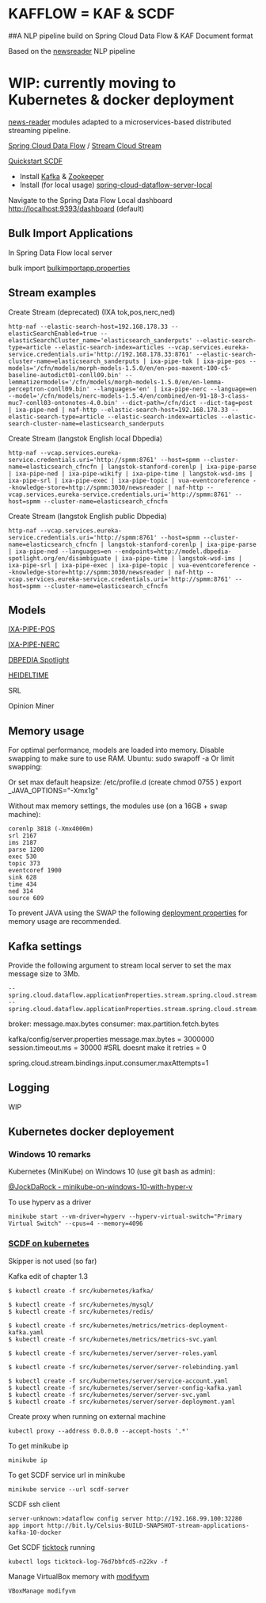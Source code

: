 # KAFFLOW = KAF &amp; SCDF
##A NLP pipeline build on Spring Cloud Data Flow &amp; KAF Document format
 
Based on the [newsreader](http://www.newsreader-project.eu/) NLP pipeline


# WIP: currently moving to Kubernetes &amp; docker deployment

[news-reader](http://www.newsreader-project.eu/) modules adapted to a microservices-based distributed streaming pipeline. 

[Spring Cloud Data Flow](https://cloud.spring.io/spring-cloud-dataflow/) / [Stream Cloud Stream](http://docs.spring.io/spring-cloud-stream/docs/current-SNAPSHOT/reference/htmlsingle/) 

[Quickstart SCDF](https://cloud.spring.io/spring-cloud-stream-modules/)


- Install [Kafka](https://kafka.apache.org/) & [Zookeeper](https://zookeeper.apache.org/)
- Install (for local usage) [spring-cloud-dataflow-server-local](https://github.com/spring-cloud/spring-cloud-dataflow/tree/master/spring-cloud-dataflow-server-local)

Navigate to the Spring Data Flow Local dashboard [http://localhost:9393/dashboard](http://localhost:9393/dashboard) (default)


## Bulk Import Applications ##

In Spring Data Flow local server

   bulk import [bulkimportapp.properties](bulkimportapp.properties)

## Stream examples ##

Create Stream (deprecated) (IXA tok,pos,nerc,ned)

	http-naf --elastic-search-host=192.168.178.33 --elasticSearchEnabled=true --elasticSearchCluster_name='elasticsearch_sanderputs' --elastic-search-type=article --elastic-search-index=articles --vcap.services.eureka-service.credentials.uri='http://192.168.178.33:8761' --elastic-search-cluster-name=elasticsearch_sanderputs | ixa-pipe-tok | ixa-pipe-pos --models='/cfn/models/morph-models-1.5.0/en/en-pos-maxent-100-c5-baseline-autodict01-conll09.bin' --lemmatizermodels='/cfn/models/morph-models-1.5.0/en/en-lemma-perceptron-conll09.bin' --languages='en' | ixa-pipe-nerc --language=en --model='/cfn/models/nerc-models-1.5.4/en/combined/en-91-18-3-class-muc7-conll03-ontonotes-4.0.bin' --dict-path=/cfn/dict --dict-tag=post | ixa-pipe-ned | naf-http --elastic-search-host=192.168.178.33 --elastic-search-type=article --elastic-search-index=articles --elastic-search-cluster-name=elasticsearch_sanderputs

Create Stream (langstok English local Dbpedia)

    http-naf --vcap.services.eureka-service.credentials.uri='http://spmm:8761' --host=spmm --cluster-name=elasticsearch_cfncfn | langstok-stanford-corenlp | ixa-pipe-parse | ixa-pipe-ned | ixa-pipe-wikify | ixa-pipe-time | langstok-wsd-ims | ixa-pipe-srl | ixa-pipe-exec | ixa-pipe-topic | vua-eventcoreference --knowledge-store=http://spmm:3030/newsreader | naf-http --vcap.services.eureka-service.credentials.uri='http://spmm:8761' --host=spmm --cluster-name=elasticsearch_cfncfn

Create Stream (langstok English public Dbpedia)

    http-naf --vcap.services.eureka-service.credentials.uri='http://spmm:8761' --host=spmm --cluster-name=elasticsearch_cfncfn | langstok-stanford-corenlp | ixa-pipe-parse | ixa-pipe-ned --languages=en --endpoints=http://model.dbpedia-spotlight.org/en/disambiguate | ixa-pipe-time | langstok-wsd-ims | ixa-pipe-srl | ixa-pipe-exec | ixa-pipe-topic | vua-eventcoreference --knowledge-store=http://spmm:3030/newsreader | naf-http --vcap.services.eureka-service.credentials.uri='http://spmm:8761' --host=spmm --cluster-name=elasticsearch_cfncfn
    
## Models ##

[IXA-PIPE-POS](https://github.com/ixa-ehu/ixa-pipe-pos) 

[IXA-PIPE-NERC](https://github.com/ixa-ehu/ixa-pipe-nerc)

[DBPEDIA Spotlight](http://spotlight.sztaki.hu/downloads/latest_models)

[HEIDELTIME](https://github.com/HeidelTime/heideltime)

SRL

Opinion Miner

## Memory usage ##
For optimal performance, models are loaded into memory.
Disable swapping to make sure to use RAM. Ubuntu: sudo swapoff -a
Or limit swapping: 

Or set max default heapsize:
/etc/profile.d (create chmod 0755 <file>)
export _JAVA_OPTIONS="-Xmx1g"


Without max memory settings, the modules use (on a 16GB + swap machine):

    corenlp 3818 (-Xmx4000m)
    srl 2167
    ims 2187
    parse 1200
    exec 530
    topic 373
    eventcoref 1900
    sink 628
    time 434
    ned 314
    source 609 

To prevent JAVA using the SWAP the following [deployment properties](deployment.properties) for memory usage are recommended.

## Kafka settings ##
Provide the following argument to stream local server to set the max message size to 3Mb.
    
    --spring.cloud.dataflow.applicationProperties.stream.spring.cloud.stream.kafka.binder.configuration.max.request.size=3000000
    --spring.cloud.dataflow.applicationProperties.stream.spring.cloud.stream.bindings.input.consumer.maxAttempts=1


broker: message.max.bytes
consumer: max.partition.fetch.bytes

kafka/config/server.properties
message.max.bytes = 3000000
session.timeout.ms = 30000 #SRL doesnt make it
retries = 0

spring.cloud.stream.bindings.input.consumer.maxAttempts=1

## Logging ##
WIP

## Kubernetes docker deployement

### Windows 10 remarks

Kubernetes (MiniKube) on Windows 10 (use git bash as admin):

[@JockDaRock - minikube-on-windows-10-with-hyper-v](https://medium.com/@JockDaRock/minikube-on-windows-10-with-hyper-v-6ef0f4dc158c)

 To use hyperv as a driver
    
    minikube start --vm-driver=hyperv --hyperv-virtual-switch="Primary Virtual Switch" --cpus=4 --memory=4096


### [SCDF on kubernetes](https://docs.spring.io/spring-cloud-dataflow-server-kubernetes/docs/current/reference/htmlsingle/#kubernetes-getting-started)

Skipper is not used (so far)

Kafka edit of chapter 1.3

    $ kubectl create -f src/kubernetes/kafka/
    
    $ kubectl create -f src/kubernetes/mysql/
    $ kubectl create -f src/kubernetes/redis/
    
    $ kubectl create -f src/kubernetes/metrics/metrics-deployment-kafka.yaml
    $ kubectl create -f src/kubernetes/metrics/metrics-svc.yaml
    
    $ kubectl create -f src/kubernetes/server/server-roles.yaml
    
    $ kubectl create -f src/kubernetes/server/server-rolebinding.yaml
    
    $ kubectl create -f src/kubernetes/server/service-account.yaml
    $ kubectl create -f src/kubernetes/server/server-config-kafka.yaml
    $ kubectl create -f src/kubernetes/server/server-svc.yaml
    $ kubectl create -f src/kubernetes/server/server-deployment.yaml


Create proxy when running on external machine

    kubectl proxy --address 0.0.0.0 --accept-hosts '.*'


To get minikube ip

    minikube ip
    
To get SCDF service url in minikube

    minikube service --url scdf-server
    

SCDF ssh client 

    server-unknown:>dataflow config server http://192.168.99.100:32280 
    app import http://bit.ly/Celsius-BUILD-SNAPSHOT-stream-applications-kafka-10-docker

	

Get SCDF [ticktock](https://github.com/spring-cloud/spring-cloud-dataflow/tree/master/spring-cloud-dataflow-server-local) running

  
    kubectl logs ticktock-log-76d7bbfcd5-n22kv -f


Manage VirtualBox memory with [modifyvm](https://www.virtualbox.org/manual/ch08.html)
    
    VBoxManage modifyvm


